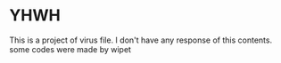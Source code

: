 # YHWH
This is a project of virus file. I don't have any response of this contents.
some codes were made by wipet
